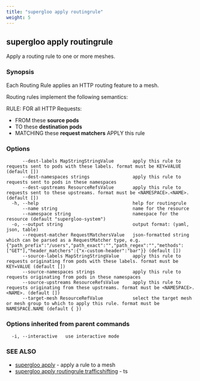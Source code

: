 ```yaml
---
title: "supergloo apply routingrule"
weight: 5
---
```

## supergloo apply routingrule

Apply a routing rule to one or more meshes.

### Synopsis


Each Routing Rule applies an HTTP routing feature to a mesh.

Routing rules implement the following semantics:

RULE:
  FOR all HTTP Requests:
  - FROM these **source pods**
  - TO these **destination pods**
  - MATCHING these **request matchers**
  APPLY this rule


### Options

```
      --dest-labels MapStringStringValue       apply this rule to requests sent to pods with these labels. format must be KEY=VALUE (default [])
      --dest-namespaces strings                apply this rule to requests sent to pods in these namespaces
      --dest-upstreams ResourceRefsValue       apply this rule to requests sent to these upstreams. format must be <NAMESPACE>.<NAME>. (default [])
  -h, --help                                   help for routingrule
      --name string                            name for the resource
      --namespace string                       namespace for the resource (default "supergloo-system")
  -o, --output string                          output format: (yaml, json, table)
      --request-matcher RequestMatchersValue   json-formatted string which can be parsed as a RequestMatcher type, e.g. {"path_prefix":"/users","path_exact":"","path_regex":"","methods":["GET"],"header_matchers":{"x-custom-header":"bar"}} (default [])
      --source-labels MapStringStringValue     apply this rule to requests originating from pods with these labels. format must be KEY=VALUE (default [])
      --source-namespaces strings              apply this rule to requests originating from pods in these namespaces
      --source-upstreams ResourceRefsValue     apply this rule to requests originating from these upstreams. format must be <NAMESPACE>.<NAME>. (default [])
      --target-mesh ResourceRefValue           select the target mesh or mesh group to which to apply this rule. format must be NAMESPACE.NAME (default { })
```

### Options inherited from parent commands

```
  -i, --interactive   use interactive mode
```

### SEE ALSO

* [supergloo apply](../supergloo_apply)	 - apply a rule to a mesh
* [supergloo apply routingrule trafficshifting](../supergloo_apply_routingrule_trafficshifting)	 - ts

